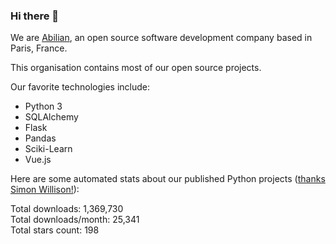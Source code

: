 ### Hi there 👋

We are [Abilian](https://abilian.com/), an open source software development company based in Paris, France.

This organisation contains most of our open source projects.

Our favorite technologies include:

- Python 3
- SQLAlchemy
- Flask
- Pandas
- Sciki-Learn
- Vue.js

Here are some automated stats about our published Python projects
([thanks Simon Willison!][sw-post]):

<!--marker-->
Total downloads: 1,369,730<br>
Total downloads/month: 25,341<br>
Total stars count: 198
<!--end-->

[sw-post]: https://simonwillison.net/2020/Jul/10/self-updating-profile-readme/